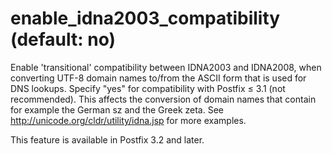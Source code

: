 # enable_idna2003_compatibility (default: no)
 Enable 'transitional' compatibility between IDNA2003 and IDNA2008,
when converting UTF-8 domain names to/from the ASCII form that is
used for DNS lookups. Specify "yes" for compatibility with Postfix
≤ 3.1 (not recommended). This affects the conversion of domain
names that contain for example the German sz and the Greek zeta.
See http://unicode.org/cldr/utility/idna.jsp for more examples.



 This feature is available in Postfix 3.2 and later. 


